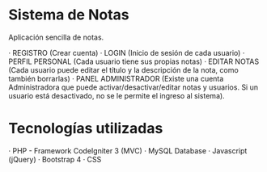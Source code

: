 # Sistema de Notas
Aplicación sencilla de notas. 

· REGISTRO (Crear cuenta)
· LOGIN (Inicio de sesión de cada usuario)
· PERFIL PERSONAL (Cada usuario tiene sus propias notas)
· EDITAR NOTAS (Cada usuario puede editar el título y la descripción de la nota, como también borrarlas)
· PANEL ADMINISTRADOR (Existe una cuenta Administradora que puede activar/desactivar/editar notas y usuarios. Si un usuario está desactivado, no se le permite el ingreso al sistema).

# Tecnologías utilizadas

· PHP - Framework CodeIgniter 3 (MVC)
· MySQL Database
· Javascript (jQuery)
· Bootstrap 4
· CSS

